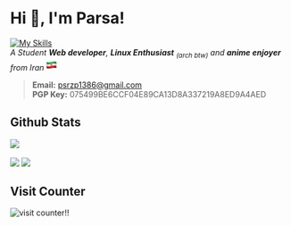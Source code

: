 # Hi 👋, I'm Parsa!
[![My Skills](https://skillicons.dev/icons?i=html,css,js,php,wordpress,python,linux,sqlite)](https://skillicons.dev)\
_A Student **Web developer**, **Linux Enthusiast** <sub>(arch btw)</sub> and **anime enjoyer** from Iran <img src="flag-of-iran-emoji-ios.png" width="20" height="20" alt="Flag of Iran">_

> **Email:** psrzp1386@gmail.com \
> **PGP Key:** 075499BE6CCF04E89CA13D8A337219A8ED9A4AED

## Github Stats

![](http://github-profile-summary-cards.vercel.app/api/cards/profile-details?username=parsa-gp&theme=darcula) 

![](http://github-profile-summary-cards.vercel.app/api/cards/repos-per-language?username=parsa-gp&theme=darcula)
![](http://github-profile-summary-cards.vercel.app/api/cards/most-commit-language?username=parsa-gp&theme=darcula)


## Visit Counter
![visit counter!!](https://count.getloli.com/get/@parsa-gp)
